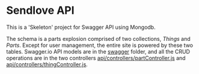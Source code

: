 # Sendlove API

This is a 'Skeleton' project for Swagger API using Mongodb.

The schema is a parts explosion comprised of two collections, *Things* and *Parts*. Except for user management, the entire site is powered by these two tables. Swagger.io API models are in the [swagger](swagger/) folder, and all the CRUD operations are in the two controllers [api/controllers/partController.js](api/controllers/partController.js) and [api/controllers/thingController.js](api/controllers/thingController.js).
